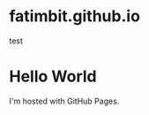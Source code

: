 # fatimbit.github.io
test
<!DOCTYPE html>
<html>
<h1>Hello World</h1>
<p>I'm hosted with GitHub Pages.</p>
</body>
</html>
